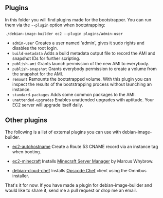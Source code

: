 ## Plugins ##
In this folder you will find plugins made for the bootstrapper.
You can run them via the `--plugin` option when bootstrapping:
```
./debian-image-builder ec2 --plugin plugins/admin-user
```

* `admin-user`
  Creates a user named 'admin', gives it sudo rights and disables the root login.
* `build-metadata`
  Adds a build metadata output file to record the AMI and snapshot IDs for further scripting.
* `publish-ami`
  Grants launch permission of the new AMI to everybody.
* `publish-snapshot`
  Grants everybody permission to create a volume from the snapshot for the AMI.
* `remount`
  Remounts the bootstrapped volume.
  With this plugin you can inspect the results of the bootstrapping process without launching an instance.
* `standard-packages`
  Adds some common packages to the AMI.
* `unattended-upgrades`
  Enables unattended upgrades with aptitude. Your EC2 server will upgrade itself daily.

## Other plugins ##
The following is a list of external plugins you can use with debian-image-builder.

* [ec2-autohostname](https://github.com/secoya/ec2-autohostname)
  Create a Route 53 CNAME record via an instance tag when booting.

* [ec2-minecraft](https://github.com/andsens/ec2-minecraft)
  Installs [Minecraft Server
  Manager](http://marcuswhybrow.net/minecraft-server-manager/) by
  Marcus Whybrow.

* [debian-cloud-chef](https://github.com/tmatilai/debian-cloud-chef)
  Installs [Opscode Chef](http://www.opscode.com/chef/) client using
  the Omnibus installer.

That's it for now. If you have made a plugin for debian-image-builder
and would like to share it, send me a pull request or drop me an
email.
